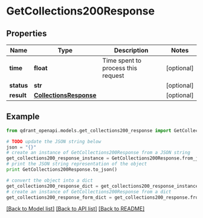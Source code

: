 # GetCollections200Response


## Properties
Name | Type | Description | Notes
------------ | ------------- | ------------- | -------------
**time** | **float** | Time spent to process this request | [optional] 
**status** | **str** |  | [optional] 
**result** | [**CollectionsResponse**](CollectionsResponse.md) |  | [optional] 

## Example

```python
from qdrant_openapi.models.get_collections200_response import GetCollections200Response

# TODO update the JSON string below
json = "{}"
# create an instance of GetCollections200Response from a JSON string
get_collections200_response_instance = GetCollections200Response.from_json(json)
# print the JSON string representation of the object
print GetCollections200Response.to_json()

# convert the object into a dict
get_collections200_response_dict = get_collections200_response_instance.to_dict()
# create an instance of GetCollections200Response from a dict
get_collections200_response_form_dict = get_collections200_response.from_dict(get_collections200_response_dict)
```
[[Back to Model list]](../README.md#documentation-for-models) [[Back to API list]](../README.md#documentation-for-api-endpoints) [[Back to README]](../README.md)


